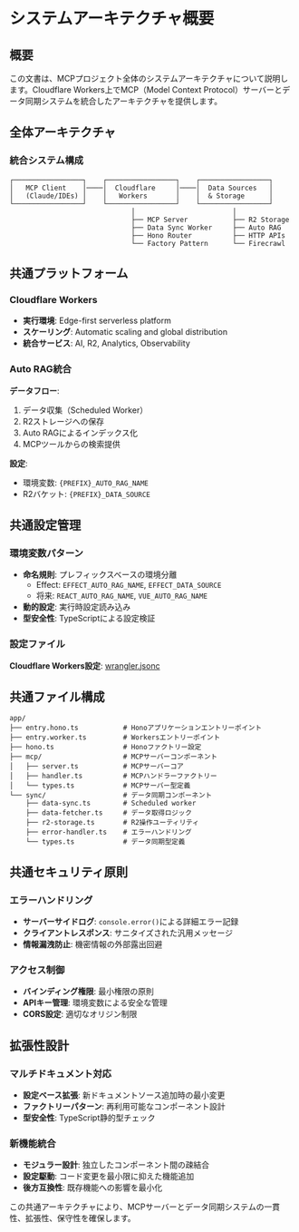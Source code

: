 # システムアーキテクチャ概要

## 概要

この文書は、MCPプロジェクト全体のシステムアーキテクチャについて説明します。Cloudflare Workers上でMCP（Model Context Protocol）サーバーとデータ同期システムを統合したアーキテクチャを提供します。

## 全体アーキテクチャ

### 統合システム構成

```
┌─────────────────┐    ┌─────────────────┐    ┌─────────────────┐
│   MCP Client    │────│  Cloudflare     │────│  Data Sources   │
│   (Claude/IDEs) │    │   Workers       │    │  & Storage      │
└─────────────────┘    └─────────────────┘    └─────────────────┘
                              │                        │
                              ├── MCP Server           ├── R2 Storage
                              ├── Data Sync Worker     ├── Auto RAG
                              ├── Hono Router          ├── HTTP APIs
                              └── Factory Pattern      └── Firecrawl
```

## 共通プラットフォーム

### Cloudflare Workers

- **実行環境**: Edge-first serverless platform
- **スケーリング**: Automatic scaling and global distribution
- **統合サービス**: AI, R2, Analytics, Observability

### Auto RAG統合

**データフロー**:
1. データ収集（Scheduled Worker）
2. R2ストレージへの保存
3. Auto RAGによるインデックス化
4. MCPツールからの検索提供

**設定**:
- 環境変数: `{PREFIX}_AUTO_RAG_NAME`
- R2バケット: `{PREFIX}_DATA_SOURCE`

## 共通設定管理

### 環境変数パターン

- **命名規則**: プレフィックスベースの環境分離
  - Effect: `EFFECT_AUTO_RAG_NAME`, `EFFECT_DATA_SOURCE`
  - 将来: `REACT_AUTO_RAG_NAME`, `VUE_AUTO_RAG_NAME`
- **動的設定**: 実行時設定読み込み
- **型安全性**: TypeScriptによる設定検証

### 設定ファイル

**Cloudflare Workers設定**: [wrangler.jsonc](../wrangler.jsonc)

## 共通ファイル構成

```
app/
├── entry.hono.ts           # Honoアプリケーションエントリーポイント
├── entry.worker.ts         # Workersエントリーポイント
├── hono.ts                 # Honoファクトリー設定
├── mcp/                    # MCPサーバーコンポーネント
│   ├── server.ts           # MCPサーバーコア
│   ├── handler.ts          # MCPハンドラーファクトリー
│   └── types.ts            # MCPサーバー型定義
└── sync/                   # データ同期コンポーネント
    ├── data-sync.ts        # Scheduled worker
    ├── data-fetcher.ts     # データ取得ロジック
    ├── r2-storage.ts       # R2操作ユーティリティ
    ├── error-handler.ts    # エラーハンドリング
    └── types.ts            # データ同期型定義
```

## 共通セキュリティ原則

### エラーハンドリング
- **サーバーサイドログ**: `console.error()`による詳細エラー記録
- **クライアントレスポンス**: サニタイズされた汎用メッセージ
- **情報漏洩防止**: 機密情報の外部露出回避

### アクセス制御
- **バインディング権限**: 最小権限の原則
- **APIキー管理**: 環境変数による安全な管理
- **CORS設定**: 適切なオリジン制限

## 拡張性設計

### マルチドキュメント対応
- **設定ベース拡張**: 新ドキュメントソース追加時の最小変更
- **ファクトリーパターン**: 再利用可能なコンポーネント設計
- **型安全性**: TypeScript静的型チェック

### 新機能統合
- **モジュラー設計**: 独立したコンポーネント間の疎結合
- **設定駆動**: コード変更を最小限に抑えた機能追加
- **後方互換性**: 既存機能への影響を最小化

この共通アーキテクチャにより、MCPサーバーとデータ同期システムの一貫性、拡張性、保守性を確保します。